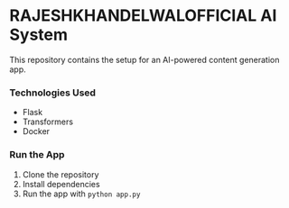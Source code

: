 # RAJESHKHANDELWALOFFICIAL AI System

This repository contains the setup for an AI-powered content generation app.

### Technologies Used
- Flask
- Transformers
- Docker

### Run the App
1. Clone the repository
2. Install dependencies
3. Run the app with `python app.py`